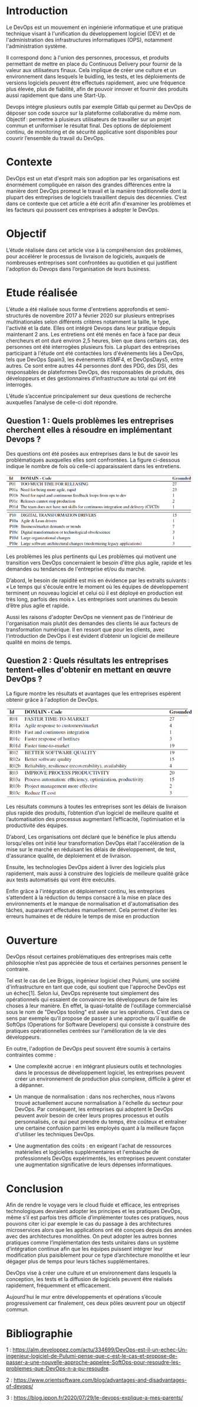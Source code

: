 # Introduction

Le DevOps est un mouvement en ingénierie informatique et une pratique technique visant à l'unification 
du développement logiciel (DEV) et de l'administration des infrastructures informatiques (OPS), 
notamment l'administration système. 

Il correspond donc à l'union des personnes, processus, et produits permettant de mettre en place du Continuous 
Delivery pour fournir de la valeur aux utilisateurs finaux. Cela implique de créer une culture et 
un environnement dans lesquels le buidling, les tests, et les déploiements de versions logiciels peuvent être 
effectués rapidement, avec une fréquence plus élevée, plus de fiabilité, afin de pouvoir innover et fournir 
des produits aussi rapidement que dans une Start-Up. 

Devops intègre plusieurs outils par exemple Gitlab qui permet au DevOps de déposer son code source sur la 
plateforme collaborative du même nom. Objectif : permettre à plusieurs utilisateurs de travailler sur un projet 
commun et uniformiser le résultat final. Des options de déploiement continu, de monitoring et de sécurité 
applicative sont disponibles pour couvrir l’ensemble du travail du DevOps. 

# Contexte

DevOps est un etat d'esprit mais son adoption par les organisations est énormément compliquée 
en raison des grandes différences entre la manière dont DevOps promeut le travail et la manière 
traditionnelle dont la plupart des entreprises de logiciels travaillent depuis des décennies. 
C’est dans ce contexte que cet article a été écrit afin d'examiner les problèmes et les facteurs 
qui poussent ces entreprises à adopter le DevOps. 

# Objectif

L’étude réalisée dans cet article vise à la compréhension des problèmes, pour accélérer le processus 
de livraison de logiciels, auxquels de nombreuses entreprises sont confrontées au quotidien et qui 
justifient l'adoption du Devops dans l’organisation de leurs business.  

# Etude réalisée

L’étude a été réalisée sous forme d'entretiens approfondis et semi-structurés de novembre 2017 à février 
2020 sur plusieurs entreprises multinationales selon différents critères notamment la taille, le type, 
l'activité et la date. Elles ont intégré Devops dans leur pratique depuis maintenant 2 ans. Les entretiens 
ont été menés en face à face par deux chercheurs et ont duré environ 2,5 heures, bien que dans certains cas, 
des personnes ont été interrogées plusieurs fois. La plupart des entreprises participant à l'étude ont été 
contactées lors d'événements liés à DevOps, tels que DevOps Spain3, les événements itSMF4, et DevOpsDays5, entre autres. 
Ce sont entre autres 44 personnes dont des PDG, des DSI, des responsables de plateformes DevOps, 
des responsables de produits, des développeurs et des gestionnaires d’infrastructure au total qui ont été interrogés. 

L’étude s’accentue principalement sur deux questions de recherche auxquelles l’analyse de celle-ci doit répondre. 

## Question 1 : Quels problèmes les entreprises cherchent elles à résoudre en implémentant Devops ?

Des questions ont été posées aux entreprises dans le but de savoir les problématiques auxquelles elles sont confrontées. 
La figure ci-dessous indique le nombre de fois où celle-ci apparaissaient dans les entretiens. 

<img title="Question 1" alt="Question 1" src="/images-devops/1.png">
<img title="Question 2" alt="Question 2" src="/images-devops/2.png">

Les problèmes les plus pertinents qui Les problèmes qui motivent une transition vers DevOps concernaient le besoin 
d'être plus agile, rapide et les demandes ou tendances de l'entreprise et/ou du marché. 

D’abord, le besoin de rapidité est mis en évidence par les extraits suivants : 
« Le temps qui s'écoule entre le moment où les équipes de développement terminent un nouveau logiciel et celui où il 
est déployé en production est très long, parfois des mois ». 
Les entreprises sont unanimes du besoin d’être plus agile et rapide. 

Aussi les raisons d'adopter DevOps ne viennent pas de l'intérieur de l'organisation mais plutôt des demandes 
des clients lié aux facteurs de transformation numérique. Il en ressort que pour les clients, avec l'introduction de 
DevOps il est évident d’obtenir un logiciel de meilleure qualité en moins de temps. 

## Question 2 : Quels résultats les entreprises tentent-elles d'obtenir en mettant en œuvre DevOps ? 

La figure montre les résultats et avantages que les entreprises espèrent obtenir grâce à l'adoption de DevOps.

<img title="Résultat 3" alt="Résultat 3" src="/images-devops/3.png">

Les résultats communs à toutes les entreprises sont les délais de livraison plus rapide des produits, 
l’obtention d’un logiciel de meilleure qualité et l’automatisation des processus augmentant l’efficacité, 
l’optimisation et la productivité des équipes.  

D’abord, Les organisations ont déclaré que le bénéfice le plus attendu lorsqu'elles ont initié leur transformation 
DevOps était l'accélération de la mise sur le marché en réduisant les délais de développement, de test, d'assurance 
qualité, de déploiement et de livraison. 

Ensuite, les technologies DevOps aident à livrer des logiciels plus rapidement, mais aussi à construire des logiciels 
de meilleure qualité grâce aux tests automatisés qui vont être exécutés. 

Enfin grâce à l'intégration et déploiement continu, les entreprises s’attendent à la réduction du temps consacré à 
la mise en place des environnements et le manque de normalisation et d'automatisation des tâches, auparavant effectuées 
manuellement. Cela permet d'éviter les erreurs humaines et de réduire le temps de mise en production 

# Ouverture

DevOps résout certaines problématiques des entreprises mais cette philosophie n’est pas appréciée de tous 
et certaines personnes pensent le contraire. 

Tel est le cas de Lee Briggs, ingénieur logiciel chez Pulumi, une société d'infrastructure en tant que code, 
qui soutient que l'approche DevOps est un échec[1]. Selon lui, DevOps représente tout simplement des opérationnels 
qui essaient de convaincre les développeurs de faire les choses à leur manière. En effet, la quasi-totalité de 
l'outillage commercialisé sous le nom de "DevOps tooling" est axée sur les opérations. 
C’est dans ce sens par exemple qu’il propose de passer à une approche qu’il qualifie de SoftOps 
(Operations for Software Developers) qui consiste à construire des pratiques opérationnelles centrées sur
l'amélioration de la vie des développeurs. 

En outre, l'adoption de DevOps peut souvent être soumis à certains contraintes comme :

- Une complexité accrue : en intégrant plusieurs outils et technologies dans le processus 
  de développement logiciel, les entreprises peuvent créer un environnement de production 
  plus complexe, difficile à gérer et à dépanner. 

- Un manque de normalisation : dans nos recherches, nous n’avons trouvé actuellement aucune 
  normalisation à l'échelle du secteur pour DevOps. Par conséquent, les entreprises qui adoptent 
  le DevOps peuvent avoir besoin de créer leurs propres processus et outils personnalisés, 
  ce qui peut prendre du temps, être coûteux et entraîner une certaine confusion parmi 
  les employés quant à la meilleure façon d'utiliser les techniques DevOps. 

 
- Une augmentation des coûts : en exigeant l'achat de ressources matérielles et logicielles 
  supplémentaires et l'embauche de professionnels DevOps expérimentés, les entreprises peuvent 
  constater une augmentation significative de leurs dépenses informatiques. 

# Conclusion

Afin de rendre le voyage vers le cloud fluide et efficace, les entreprises technologiques devraient 
adopter les principes et les pratiques DevOps, même s’il est parfois très difficile d’implémenter 
toutes ces pratiques, nous pouvons citer ici par exemple le cas du passage à des architectures microservices 
alors que les applications ont été conçues depuis des années avec des architectures monolithes. 
On peut adopter les autres bonnes pratiques comme l’implémentation des tests unitaires dans un système 
d’intégration continue afin que les équipes puissent intégrer leur modification plus paisiblement pour 
ce type d’architecture monolithe et leur dégager plus de temps pour leurs tâches supplémentaires. 

DevOps vise à créer une culture et un environnement dans lesquels la conception, les tests et la diffusion 
de logiciels peuvent être réalisés rapidement, fréquemment et efficacement. 

Aujourd’hui le mur entre développements et opérations s’écoule progressivement car finalement, ces deux pôles œuvrent pour un objectif commun.

# Bibliographie

1 : https://alm.developpez.com/actu/334699/DevOps-est-il-un-echec-Un-ingenieur-logiciel-de-Pulumi-pense-que-c-est-le-cas-et-propose-de-passer-a-une-nouvelle-approche-appelee-SoftOps-pour-resoudre-les-problemes-que-DevOps-n-a-pu-resoudre.

2 : https://www.orientsoftware.com/blog/advantages-and-disadvantages-of-devops/

3 :  https://blog.ippon.fr/2020/07/29/le-devops-explique-a-mes-parents/ 
